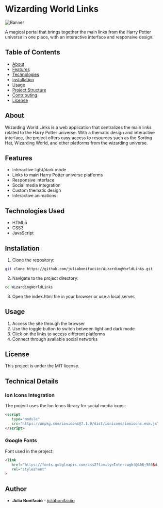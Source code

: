 # Wizarding World Links

![Banner](./assets/GithubBanner.jpg)

A magical portal that brings together the main links from the Harry Potter universe in one place, with an interactive interface and responsive design.

## Table of Contents
- [About](#about)
- [Features](#features)
- [Technologies](#technologies)
- [Installation](#installation)
- [Usage](#usage)
- [Project Structure](#project-structure)
- [Contributing](#contributing)
- [License](#license)

## About
Wizarding World Links is a web application that centralizes the main links related to the Harry Potter universe. With a thematic design and interactive interface, the project offers easy access to resources such as the Sorting Hat, Wizarding World, and other platforms from the wizarding universe.

## Features
- Interactive light/dark mode
- Links to main Harry Potter universe platforms
- Responsive interface
- Social media integration
- Custom thematic design
- Interactive animations

## Technologies Used
- HTML5
- CSS3
- JavaScript

## Installation
1. Clone the repository:
```bash
git clone https://github.com/juliabonifaciio/WizardingWorldLinks.git
```

2. Navigate to the project directory:
```bash
cd WizardingWorldLinks
```

3. Open the index.html file in your browser or use a local server.

## Usage
1. Access the site through the browser
2. Use the toggle button to switch between light and dark mode
3. Click on the links to access different platforms
4. Connect through available social networks

## License
This project is under the MIT license. 

## Technical Details

### Ion Icons Integration
The project uses the Ion Icons library for social media icons:
```html
<script
   type="module"
   src="https://unpkg.com/ionicons@7.1.0/dist/ionicons/ionicons.esm.js">
</script>
```

### Google Fonts
Font used in the project:
```html
<link
   href="https://fonts.googleapis.com/css2?family=Inter:wght@400;500&display=swap"
   rel="stylesheet"
>
```

## Author
- **Julia Bonifacio** - [juliabonifaciio](https://github.com/juliabonifaciio)
